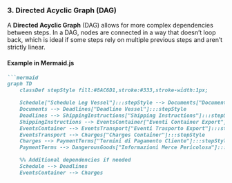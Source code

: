 ### 3. **Directed Acyclic Graph (DAG)**

A **Directed Acyclic Graph** (DAG) allows for more complex dependencies between steps. In a DAG, nodes are connected in a way that doesn’t loop back, which is ideal if some steps rely on multiple previous steps and aren’t strictly linear.

#### Example in Mermaid.js

```markdown
```mermaid
graph TD
    classDef stepStyle fill:#8AC6D1,stroke:#333,stroke-width:1px;

    Schedule["Schedule Leg Vessel"]:::stepStyle --> Documents["Documenti Container Export"]:::stepStyle
    Documents --> Deadlines["Deadline Vessel"]:::stepStyle
    Deadlines --> ShippingInstructions["Shipping Instructions"]:::stepStyle
    ShippingInstructions --> EventsContainer["Eventi Container Export"]:::stepStyle
    EventsContainer --> EventsTransport["Eventi Trasporto Export"]:::stepStyle
    EventsTransport --> Charges["Charges Container"]:::stepStyle
    Charges --> PaymentTerms["Termini di Pagamento Cliente"]:::stepStyle
    PaymentTerms --> DangerousGoods["Informazioni Merce Pericolosa"]:::stepStyle

    %% Additional dependencies if needed
    Schedule --> Deadlines
    EventsContainer --> Charges